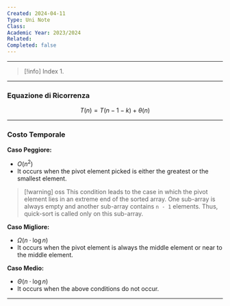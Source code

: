 ```yaml
---
Created: 2024-04-11
Type: Uni Note
Class: 
Academic Year: 2023/2024
Related: 
Completed: false
---
```

---

>[!info] Index
>1. 

---

### Equazione di Ricorrenza
$$
T(n) = T(n-1-k)+\theta(n)
$$

---
### Costo Temporale
**Caso Peggiore:** 
- $O(n^{2})$
- It occurs when the pivot element picked is either the greatest or the smallest element.    

>[!warning] oss
>This condition leads to the case in which the pivot element lies in an extreme end of the sorted array. One sub-array is always empty and another sub-array contains `n - 1` elements. Thus, quick-sort is called only on this sub-array.  

**Caso Migliore:** 
- $\Omega(n\cdot \log n)$
- It occurs when the pivot element is always the middle element or near to the middle element.

**Caso Medio:** 
- $\Theta(n\cdot \log n)$ 
- It occurs when the above conditions do not occur.

---